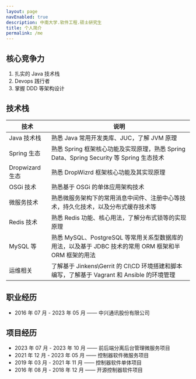 ```yaml
---
layout: page
navEnabled: true
description: 中南大学.软件工程.硕士研究生
title: 个人简介
permalink: /me
---
```


## 核心竞争力

1. 扎实的 Java 技术栈
2. Devops 践行者
3. 掌握 DDD 等架构设计

## 技术栈

|技术|说明|
|----|----|
|Java 技术栈 |熟悉 Java 常用开发类库、JUC，了解 JVM 原理 |
|Spring 生态 |熟悉 Spring 框架核心功能及实现原理，熟悉 Spring Data、Spring Security 等 Spring 生态技术|
|Dropwizard 生态|熟悉 DropWizrd 框架核心功能及其实现原理|
|OSGi 技术|熟悉基于 OSGi 的单体应用架构技术|
|微服务技术|熟悉微服务架构下的常用消息中间件、注册中心等技术，持久化技术，以及分布式缓存技术等|
|Redis 技术|熟悉 Redis 功能、核心用法，了解分布式锁等的实现原理|
|MySQL 等|熟悉 MySQL、PostgreSQL 等常用关系型数据库的用法，以及基于 JDBC 技术的常用 ORM 框架和半 ORM 框架的用法|
|运维相关|了解基于 Jinkens\Gerrit 的 CI\CD 环境搭建和脚本编写，了解基于 Vagrant 和 Ansible 的环境管理|

## 职业经历

- 2016 年 07 月 - 2023 年 05 月 —— 中兴通讯股份有限公司

## 项目经历

- 2023 年 07 月 - 2023 年 10 月 —— 前后端分离后台管理微服务项目
- 2021 年 12 月 - 2023 年 05 月 —— 控制器软件微服务项目
- 2019 年 03 月 - 2021 年 11 月 —— 控制器软件单体项目
- 2016 年 08 月 - 2018 年 12 月 —— 开源控制器软件项目
